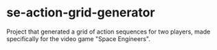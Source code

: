 # se-action-grid-generator
Project that generated a grid of action sequences for two players, made specifically for the video game "Space Engineers".
